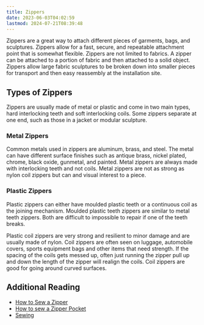 ```yaml
---
title: Zippers
date: 2023-06-03T04:02:59
lastmod: 2024-07-21T08:39:48
---
```


Zippers are a great way to attach different pieces of garments, bags, and sculptures. Zippers allow for a fast, secure, and repeatable attachment point that is somewhat flexible. Zippers are not limited to fabrics. A zipper can be attached to a portion of fabric and then attached to a solid object. Zippers allow large fabric sculptures to be broken down into smaller pieces for transport and then easy reassembly at the installation site.

## Types of Zippers

Zippers are usually made of metal or plastic and come in two main types, hard interlocking teeth and soft interlocking coils. Some zippers separate at one end, such as those in a jacket or modular sculpture.

### Metal Zippers

Common metals used in zippers are aluminum, brass, and steel. The metal can have different surface finishes such as antique brass, nickel plated, chrome, black oxide, gunmetal, and painted. Metal zippers are always made with interlocking teeth and not coils. Metal zippers are not as strong as nylon coil zippers but can and visual interest to a piece.

### Plastic Zippers

Plastic zippers can either have moulded plastic teeth or a continuous coil as the joining mechanism. Moulded plastic teeth zippers are similar to metal teeth zippers. Both are difficult to impossible to repair if one of the teeth breaks.

Plastic coil zippers are very strong and resilient to minor damage and are usually made of nylon. Coil zippers are often seen on luggage, automobile covers, sports equipment bags and other items that need strength. If the spacing of the coils gets messed up, often just running the zipper pull up and down the length of the zipper will realign the coils. Coil zippers are good for going around curved surfaces.

## Additional Reading

- [How to Sew a Zipper](./how-to-sew-a-zipper.md)
- [How to sew a Zipper Pocket](./sew-zipper-pocket-without-exposed-zipper-tape.md)
- [Sewing](./sewing.md)
